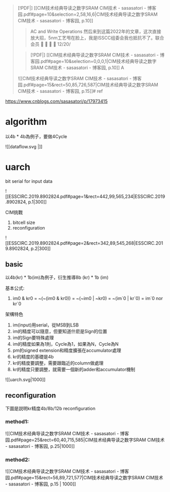 > [!PDF|] [[CIM技术经典导读之数字SRAM CIM技术 - sasasatori - 博客园.pdf#page=10&selection=2,58,16,6|CIM技术经典导读之数字SRAM CIM技术 - sasasatori - 博客园, p.10]]
> > AC and Write Operations 然后来到这篇2022年的文章，这次直接放大招，5nm工艺甩在脸上，我是ISSCC组委会我也抵抗不了。联合会员     12/20/
> 
> > [!PDF|] [[CIM技术经典导读之数字SRAM CIM技术 - sasasatori - 博客园.pdf#page=10&selection=0,0,0,1|CIM技术经典导读之数字SRAM CIM技术 - sasasatori - 博客园, p.10]]
> > A
> 
> ![[CIM技术经典导读之数字SRAM CIM技术 - sasasatori - 博客园.pdf#page=15&rect=50,85,726,587|CIM技术经典导读之数字SRAM CIM技术 - sasasatori - 博客园, p.15]]# ref

https://www.cnblogs.com/sasasatori/p/17973415

# algorithm

以4b * 4b為例子，要做4Cycle

![[dataflow.svg |]]

# uarch

bit serial for input data

![[ESSCIRC.2019.8902824.pdf#page=1&rect=442,99,565,234|ESSCIRC.2019.8902824, p.1|300]]

CIM挑戰
1. bitcell size
2. reconfiguration

![[ESSCIRC.2019.8902824.pdf#page=2&rect=342,89,545,268|ESSCIRC.2019.8902824, p.2|300]]

## basic

以4b(kr) \* 1b(im)為例子，衍生推導8b (kr) \* 1b (im)

基本公式:
1. im0 & kr0 = ~(~(im0 & kr0)) = ~(~im0 | ~kr0) = ~(im\`0 | kr\`0) = im\`0 nor kr\`0

架構特色
1. im(input)用serial，從MSB到LSB
2. im的精度可以隨意，但要知道什麽是Sign的位置
3. im的Sign要特殊處理
4. im的精度如果為1則，Cycle為1，如果為N，Cycle為N
5. pm的signed extension和精度擴張在accumulator處理
6. kr的精度的基礎是4b
7. kr的精度要調整，需要跟臨近的column做處理
8. kr的精度只要調整，就需要一個新的adder和accumulator機制

![[uarch.svg|1000]]

## reconfiguration

下圖是説明kr精度4b/8b/12b reconfiguration

### method1:

![[CIM技术经典导读之数字SRAM CIM技术 - sasasatori - 博客园.pdf#page=25&rect=60,40,715,585|CIM技术经典导读之数字SRAM CIM技术 - sasasatori - 博客园, p.25|1000]]

### method2:

![[CIM技术经典导读之数字SRAM CIM技术 - sasasatori - 博客园.pdf#page=15&rect=56,89,721,577|CIM技术经典导读之数字SRAM CIM技术 - sasasatori - 博客园, p.15 | 1000]]